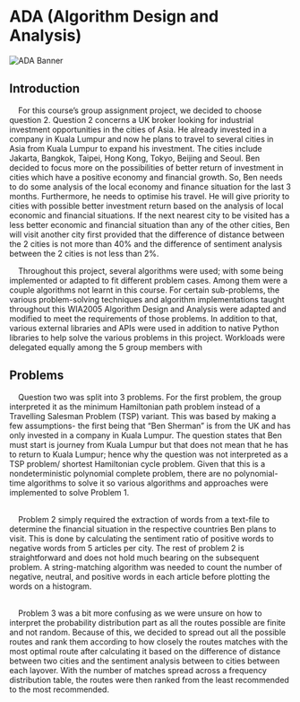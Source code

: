 # ADA (Algorithm Design and Analysis)
![ADA Banner]()


## Introduction 
&nbsp;&nbsp;&nbsp; 
For this course’s group assignment project, we decided to choose question 2. 
Question 2 concerns a UK broker looking for industrial investment opportunities in the cities 
of Asia. He already invested in a company in Kuala Lumpur and now he plans to travel to 
several cities in Asia from Kuala Lumpur to expand his investment. The cities include Jakarta, 
Bangkok, Taipei, Hong Kong, Tokyo, Beijing and Seoul. Ben decided to focus more on the 
possibilities of better return of investment in cities which have a positive economy and 
financial growth. So, Ben needs to do some analysis of the local economy and finance 
situation for the last 3 months. Furthermore, he needs to optimise his travel. He will give 
priority to cities with possible better investment return based on the analysis of local 
economic and financial situations. If the next nearest city to be visited has a less better 
economic and financial situation than any of the other cities, Ben will visit another city first 
provided that the difference of distance between the 2 cities is not more than 40% and the 
difference of sentiment analysis between the 2 cities is not less than 2%. 

&nbsp;&nbsp;&nbsp;
Throughout this project, several algorithms were used; with some being implemented 
or adapted to fit different problem cases. Among them were a couple algorithms not learnt 
in this course. For certain sub-problems, the various problem-solving techniques and 
algorithm implementations taught throughout this WIA2005 Algorithm Design and Analysis 
were adapted and modified to meet the requirements of those problems. In addition to that, 
various external libraries and APIs were used in addition to native Python libraries to help 
solve the various problems in this project. Workloads were delegated equally among the 5 
group members with

## Problems 
&nbsp;&nbsp;&nbsp; 
Question two was split into 3 problems. For the first problem, the group interpreted it as the 
minimum Hamiltonian path problem instead of a Travelling Salesman Problem (TSP) variant. 
This was based by making a few assumptions- the first being that “Ben Sherman” is from the 
UK and has only invested in a company in Kuala Lumpur. The question states that Ben must 
start is journey from Kuala Lumpur but that does not mean that he has to return to Kuala 
Lumpur; hence why the question was not interpreted as a TSP problem/ shortest Hamiltonian 
cycle problem. Given that this is a nondeterministic polynomial complete problem, there are 
no polynomial-time algorithms to solve it so various algorithms and approaches were 
implemented to solve Problem 1. 

<br>&nbsp;&nbsp;&nbsp;
Problem 2 simply required the extraction of words from a text-file to determine the 
financial situation in the respective countries Ben plans to visit. This is done by calculating the 
sentiment ratio of positive words to negative words from 5 articles per city. The rest of 
problem 2 is straightforward and does not hold much bearing on the subsequent problem. A 
string-matching algorithm was needed to count the number of negative, neutral, and positive 
words in each article before plotting the words on a histogram.

<br>&nbsp;&nbsp;&nbsp;
Problem 3 was a bit more confusing as we were unsure on how to interpret the 
probability distribution part as all the routes possible are finite and not random. Because of 
this, we decided to spread out all the possible routes and rank them according to how closely 
the routes matches with the most optimal route after calculating it based on the difference 
of distance between two cities and the sentiment analysis between to cities between each 
layover. With the number of matches spread across a frequency distribution table, the routes 
were then ranked from the least recommended to the most recommended.
